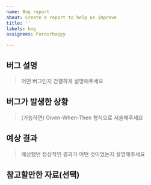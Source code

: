 ```yaml
---
name: Bug report
about: Create a report to help us improve
title: ''
labels: bug
assignees: Forourhappy

---
```


## 버그 설명

> 어떤 버그인지 간결하게 설명해주세요

## 버그가 발생한 상황

> (가능하면) Given-When-Then 형식으로 서술해주세요

## 예상 결과

> 예상했던 정상적인 결과가 어떤 것이었는지 설명해주세요

## 참고할만한 자료(선택)
